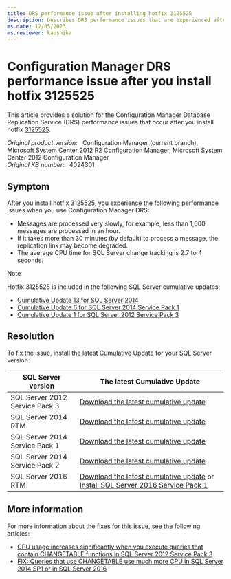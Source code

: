 ```yaml
---
title: DRS performance issue after installing hotfix 3125525
description: Describes DRS performance issues that are experienced after you install hotfix 3125525 in Configuration Manager.
ms.date: 12/05/2023
ms.reviewer: kaushika
---
```

# Configuration Manager DRS performance issue after you install hotfix 3125525

This article provides a solution for the Configuration Manager Database Replication Service (DRS) performance issues that occur after you install hotfix [3125525](https://support.microsoft.com/help/3125525).

_Original product version:_ &nbsp; Configuration Manager (current branch), Microsoft System Center 2012 R2 Configuration Manager,  Microsoft System Center 2012 Configuration Manager  
_Original KB number:_ &nbsp; 4024301

## Symptom

After you install hotfix [3125525](https://support.microsoft.com/help/3125525), you experience the following performance issues when you use Configuration Manager DRS:

- Messages are processed very slowly, for example, less than 1,000 messages are processed in an hour.
- If it takes more than 30 minutes (by default) to process a message, the replication link may become degraded.
- The average CPU time for SQL Server change tracking is 2.7 to 4 seconds.

> [!NOTE]
> Hotfix 3125525 is included in the following SQL Server cumulative updates:
>
> - [Cumulative Update 13 for SQL Server 2014](https://support.microsoft.com/help/3144517)
> - [Cumulative Update 6 for SQL Server 2014 Service Pack 1](https://support.microsoft.com/help/3167392)
> - [Cumulative Update 1 for SQL Server 2012 Service Pack 3](https://support.microsoft.com/help/3123299)

## Resolution

To fix the issue, install the latest Cumulative Update for your SQL Server version:

|SQL Server version|The latest Cumulative Update|
|---|---|
|SQL Server 2012 Service Pack 3| [Download the latest cumulative update](https://www.microsoft.com/download/details.aspx?id=50733)|
|SQL Server 2014 RTM| [Download the latest cumulative update](https://www.microsoft.com/download/details.aspx?id=51187)|
|SQL Server 2014 Service Pack 1| [Download the latest cumulative update](https://www.microsoft.com/download/details.aspx?id=51186)|
|SQL Server 2014 Service Pack 2| [Download the latest cumulative update](https://www.microsoft.com/download/details.aspx?id=53592)|
|SQL Server 2016 RTM| [Download the latest cumulative update](https://www.microsoft.com/download/details.aspx?id=53338) or [Install SQL Server 2016 Service Pack 1](https://www.microsoft.com/download/details.aspx?id=54276)|
  
## More information

For more information about the fixes for this issue, see the following articles:

- [CPU usage increases significantly when you execute queries that contain CHANGETABLE functions in SQL Server 2012 Service Pack 3](https://support.microsoft.com/help/3188672)
- [FIX: Queries that use CHANGETABLE use much more CPU in SQL Server 2014 SP1 or in SQL Server 2016](https://support.microsoft.com/help/3180060)

